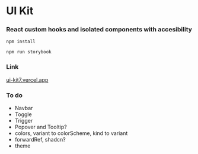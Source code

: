 # UI Kit

### React custom hooks and isolated components with accesibility

`npm install`

`npm run storybook`

### Link

[ui-kit7.vercel.app](https://ui-kit7.vercel.app/)

### To do

- Navbar
- Toggle
- Trigger
- Popover and Tooltip?
- colors, variant to colorScheme, kind to variant
- forwardRef, shadcn?
- theme
